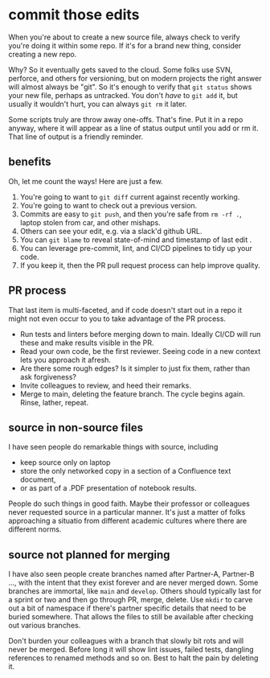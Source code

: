 
# commit those edits

When you're about to create a new source file,
always check to verify you're doing it within some repo.
If it's for a brand new thing, consider creating a new repo.

Why? So it eventually gets saved to the cloud.
Some folks use SVN, perforce, and others for versioning, but on
modern projects the right answer will almost always be "git". So it's
enough to verify that `git status` shows your new file, perhaps as
untracked.  You don't _have_ to `git add` it, but usually it wouldn't
hurt, you can always `git rm` it later.

Some scripts truly are throw away one-offs.  That's fine. Put it in
a repo anyway, where it will appear as a line of status output until
you add or rm it. That line of output is a friendly reminder.

## benefits

Oh, let me count the ways! Here are just a few.

1. You're going to want to `git diff` current against recently working.
2. You're going to want to check out a previous version.
3. Commits are easy to `git push`, and then you're safe from `rm -rf .`, laptop stolen from car, and other mishaps.
4. Others can see your edit, e.g. via a slack'd github URL.
4. You can `git blame` to reveal state-of-mind and timestamp of last edit .
5. You can leverage pre-commit, lint, and CI/CD pipelines to tidy up your code.
6. If you keep it, then the PR pull request process can help improve quality.

## PR process

That last item is multi-faceted, and if code doesn't start out in a repo
it might not even occur to you to take advantage of the PR process.

- Run tests and linters before merging down to main. Ideally CI/CD will run these and make results visible in the PR.
- Read your own code, be the first reviewer. Seeing code in a new context lets you approach it afresh.
- Are there some rough edges? Is it simpler to just fix them, rather than ask forgiveness?
- Invite colleagues to review, and heed their remarks.
- Merge to main, deleting the feature branch. The cycle begins again. Rinse, lather, repeat.

## source in non-source files

I have seen people do remarkable things with source, including

- keep source only on laptop
- store the only networked copy in a section of a Confluence text document,
- or as part of a .PDF presentation of notebook results.

People do such things in good faith.
Maybe their professor or colleagues never requested source in a particular manner.
It's just a matter of folks approaching a situatio from different academic
cultures where there are different norms.

## source not planned for merging

I have also seen people create branches named after Partner-A, Partner-B ...,
with the intent that they exist forever and are never merged down.
Some branches are immortal, like `main` and `develop`.
Others should typically last for a sprint or two and then
go through PR, merge, delete.
Use `mkdir` to carve out a bit of namespace
if there's partner specific details that need to be buried somewhere.
That allows the files to still be available after checking out various branches.

Don't burden your colleagues with a branch that
slowly bit rots and will never be merged.
Before long it will show lint issues, failed tests,
dangling references to renamed methods and so on.
Best to halt the pain by deleting it.
